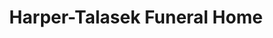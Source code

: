 ---
title: "Harper-Talasek Funeral Home"
url: /belton/harper-talasek-funeral-home/
shop: Bestattungen
---